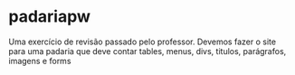 # padariapw
Uma exercício de revisão passado pelo professor. Devemos fazer o site para uma padaria que deve contar tables, menus, divs, titulos, parágrafos, imagens e forms
